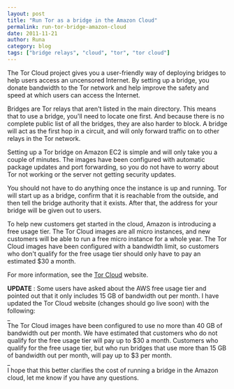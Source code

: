 ```yaml
---
layout: post
title: "Run Tor as a bridge in the Amazon Cloud"
permalink: run-tor-bridge-amazon-cloud
date: 2011-11-21
author: Runa
category: blog
tags: ["bridge relays", "cloud", "tor", "tor cloud"]
---
```


The Tor Cloud project gives you a user-friendly way of deploying bridges to help users access an uncensored Internet. By setting up a bridge, you donate bandwidth to the Tor network and help improve the safety and speed at which users can access the Internet.

Bridges are Tor relays that aren't listed in the main directory. This means that to use a bridge, you'll need to locate one first. And because there is no complete public list of all the bridges, they are also harder to block. A bridge will act as the first hop in a circuit, and will only forward traffic on to other relays in the Tor network.

Setting up a Tor bridge on Amazon EC2 is simple and will only take you a couple of minutes. The images have been configured with automatic package updates and port forwarding, so you do not have to worry about Tor not working or the server not getting security updates.

You should not have to do anything once the instance is up and running. Tor will start up as a bridge, confirm that it is reachable from the outside, and then tell the bridge authority that it exists. After that, the address for your bridge will be given out to users.

To help new customers get started in the cloud, Amazon is introducing a free usage tier. The Tor Cloud images are all micro instances, and new customers will be able to run a free micro instance for a whole year. The Tor Cloud images have been configured with a bandwidth limit, so customers who don't qualify for the free usage tier should only have to pay an estimated $30 a month.

For more information, see the [Tor Cloud](https://cloud.torproject.org/) website.

**UPDATE** : Some users have asked about the AWS free usage tier and pointed out that it only includes 15 GB of bandwidth out per month. I have updated the Tor Cloud website (changes should go live soon) with the following:  
_  
The Tor Cloud images have been configured to use no more than 40 GB of bandwidth out per month. We have estimated that customers who do not qualify for the free usage tier will pay up to $30 a month. Customers who qualify for the free usage tier, but who run bridges that use more than 15 GB of bandwidth out per month, will pay up to $3 per month.  
_  
I hope that this better clarifies the cost of running a bridge in the Amazon cloud, let me know if you have any questions.

